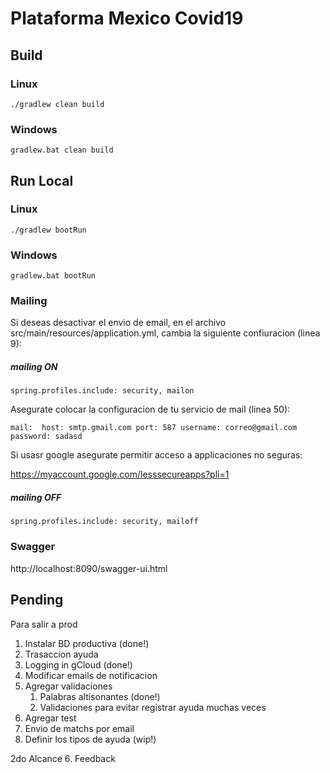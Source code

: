 # Plataforma Mexico Covid19

## Build

### Linux
`./gradlew clean build`

### Windows
`gradlew.bat clean build`

## Run Local

### Linux
`./gradlew bootRun`

### Windows
`gradlew.bat bootRun`

### Mailing

Si deseas desactivar el envio de email, en el archivo src/main/resources/application.yml, cambia la siguiente confiuracion (linea 9):

##### mailing ON
`spring.profiles.include: security, mailon`

Asegurate colocar la configuracion de tu servicio de mail (linea 50):

`mail: 
  host: smtp.gmail.com
  port: 587
  username: correo@gmail.com
  password: sadasd`
  
Si usasr google asegurate permitir acceso a applicaciones no seguras:

https://myaccount.google.com/lesssecureapps?pli=1

##### mailing OFF
`spring.profiles.include: security, mailoff`


### Swagger
http://localhost:8090/swagger-ui.html

## Pending
Para salir a prod
1. Instalar BD productiva (done!) 
2. Trasaccion ayuda
3. Logging in gCloud (done!)
4. Modificar emails de notificacion
5. Agregar validaciones
    1. Palabras altisonantes (done!)
    2. Validaciones para evitar registrar ayuda muchas veces
6. Agregar test
7. Envio de matchs por email
8. Definir los tipos de ayuda (wip!)

2do Alcance
6. Feedback
